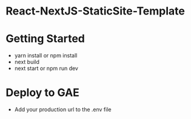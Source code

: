 # React-NextJS-StaticSite-Template

# Getting Started
- yarn install or npm install
- next build
- next start or npm run dev

# Deploy to GAE
- Add your production url to the .env file

